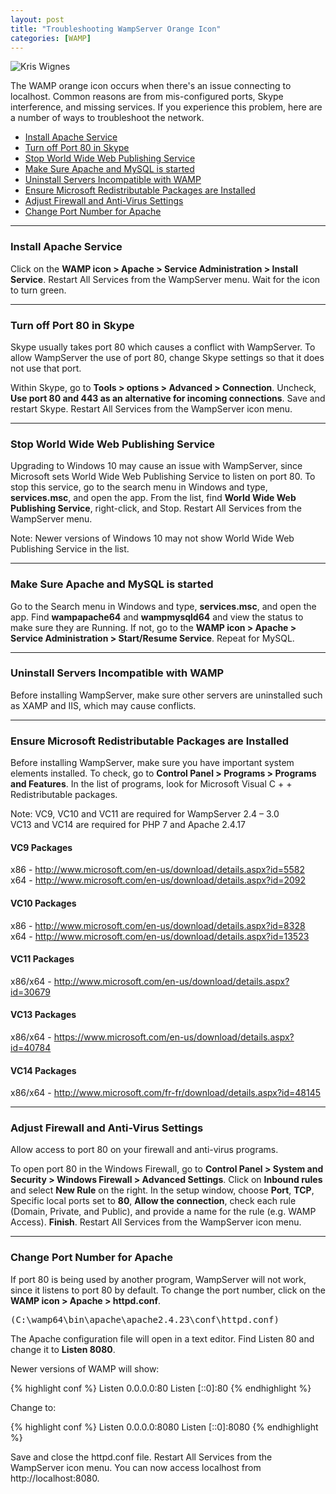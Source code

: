 ```yaml
---
layout: post
title: "Troubleshooting WampServer Orange Icon"
categories: [WAMP]
---
```

   <img src="{{ site.url }}/img/wamp.jpg" alt="Kris Wignes">


<p>The WAMP orange icon occurs when there's an issue connecting to localhost. Common reasons are from mis-configured ports, Skype interference, and missing services. If you experience this problem, here are a number of ways to troubleshoot the network.</p>

<ul>
<li><a href="#install-service">Install Apache Service</a></li>
<li><a href="#skype">Turn off Port 80 in Skype</a></li>
<li><a href="#wwwps">Stop World Wide Web Publishing Service</a></li>
<li><a href="#service-started">Make Sure Apache and MySQL is started</a></li>
<li><a href="#uninstall-servers">Uninstall Servers Incompatible with WAMP</a></li>
<li><a href="#packages">Ensure Microsoft Redistributable Packages are Installed</a></li>
<li><a href="#firewall">Adjust Firewall and Anti-Virus Settings</a></li>
<li><a href="#change-port">Change Port Number for Apache</a></li>
</ul>

<hr>
<h3 id="install-service">Install Apache Service</h3>

<p>Click on the <strong>WAMP icon &gt; Apache &gt; Service Administration &gt; Install Service</strong>.
Restart All Services from the WampServer menu. Wait for the icon to turn green.</p>
<hr>
<h3 id="skype">Turn off Port 80 in Skype</h3>

<p>Skype usually takes port 80 which causes a conflict with WampServer. To allow WampServer the use of port 80, change Skype settings so that it does not use that port.</p>

<p>Within Skype, go to <strong>Tools &gt; options &gt; Advanced &gt; Connection</strong>. Uncheck, <strong>Use port 80 and 443 as an alternative for incoming connections</strong>. Save and restart Skype. Restart All Services from the WampServer icon menu.</p>

<hr>
<h3 id="wwwps">Stop World Wide Web Publishing Service</h3>

<p>Upgrading to Windows 10 may cause an issue with WampServer, since Microsoft sets World Wide Web Publishing Service to listen on port 80. To stop this service, go to the search menu in Windows and type, <strong>services.msc</strong>, and open the app. From the list, find <strong>World Wide Web Publishing Service</strong>, right-click, and Stop. Restart All Services from the WampServer menu.</p>

<p>Note: Newer versions of Windows 10 may not show World Wide Web Publishing Service in the list.</p>

<hr>
<h3 id="service-started">Make Sure Apache and MySQL is started</h3>

<p>Go to the Search menu in Windows and type, <strong>services.msc</strong>, and open the app. Find <strong>wampapache64</strong> and <strong>wampmysqld64</strong> and view the status to make sure they are Running. If not, go to the <strong>WAMP icon &gt; Apache &gt; Service Administration &gt; Start/Resume Service</strong>. Repeat for MySQL.</p>

<hr>
<h3 id="uninstall-servers">Uninstall Servers Incompatible with WAMP</h3>

<p>Before installing WampServer, make sure other servers are uninstalled such as XAMP and IIS, which may cause conflicts.</p>

<hr>
<h3 id="packages">Ensure Microsoft Redistributable Packages are Installed</h3>

<p>Before installing WampServer, make sure you have important system elements installed. To check, go to <strong>Control Panel &gt; Programs &gt; Programs and Features</strong>. In the list of programs, look for Microsoft Visual C + + Redistributable packages.</p>

<p>Note: VC9, VC10 and VC11 are required for WampServer 2.4 – 3.0<br>
VC13 and VC14 are required for PHP 7 and Apache 2.4.17</p>

<h4>VC9 Packages</h4>
x86 - <a href="http://www.microsoft.com/en-us/download/details.aspx?id=5582" target="_blank">http://www.microsoft.com/en-us/download/details.aspx?id=5582</a><br>
x64 - <a href="http://www.microsoft.com/en-us/download/details.aspx?id=2092" target="_blank">http://www.microsoft.com/en-us/download/details.aspx?id=2092</a><br>

<h4>VC10 Packages</h4>
x86 - <a href="http://www.microsoft.com/en-us/download/details.aspx?id=8328" target="_blank">http://www.microsoft.com/en-us/download/details.aspx?id=8328</a><br>
x64 - <a href="http://www.microsoft.com/en-us/download/details.aspx?id=13523" target="_blank">http://www.microsoft.com/en-us/download/details.aspx?id=13523</a><br>

<h4>VC11 Packages</h4>
x86/x64 - <a href="http://www.microsoft.com/en-us/download/details.aspx?id=30679" target="_blank">http://www.microsoft.com/en-us/download/details.aspx?id=30679</a><br>

<h4>VC13 Packages</h4>
x86/x64 - <a href="https://www.microsoft.com/en-us/download/details.aspx?id=40784" target="_blank">https://www.microsoft.com/en-us/download/details.aspx?id=40784</a><br>

<h4>VC14 Packages</h4>
x86/x64 - <a href="http://www.microsoft.com/fr-fr/download/details.aspx?id=48145" target="_blank">http://www.microsoft.com/fr-fr/download/details.aspx?id=48145</a><br>

<hr>
<h3 id="firewall">Adjust Firewall and Anti-Virus Settings</h3>

<p>Allow access to port 80 on your firewall and anti-virus programs.</p>

<p>To open port 80 in the Windows Firewall, go to <strong>Control Panel &gt; System and Security &gt; Windows Firewall &gt; Advanced Settings</strong>. Click on <strong>Inbound rules</strong> and select <strong>New Rule</strong> on the right. In the setup window, choose <strong>Port</strong>, <strong>TCP</strong>, Specific local ports set to <strong>80</strong>, <strong>Allow the connection</strong>, check each rule (Domain, Private, and Public), and provide a name for the rule (e.g. WAMP Access). <strong>Finish</strong>. Restart All Services from the WampServer icon menu.</p>

<hr>
<h3 id="change-port">Change Port Number for Apache</h3>

<p>If port 80 is being used by another program, WampServer will not work, since it listens to port 80 by default. To change the port number, click on the <strong>WAMP icon &gt; Apache &gt; httpd.conf</strong>.</p>

<p><pre>(C:\wamp64\bin\apache\apache2.4.23\conf\httpd.conf)</pre></p>

<p>The Apache configuration file will open in a text editor. Find Listen 80 and change it to <strong>Listen 8080</strong>.</p>

<p>Newer versions of WAMP will show:</p>

<div class="codehilite">
{% highlight conf %}
Listen 0.0.0.0:80
Listen [::0]:80
{% endhighlight %}
</div>

<p>Change to:</p>

<div class="codehilite">
{% highlight conf %}
Listen 0.0.0.0:8080
Listen [::0]:8080
{% endhighlight %}
</div>

<p>Save and close the httpd.conf file. Restart All Services from the WampServer icon menu. You can now access localhost from http://localhost:8080.</p>
